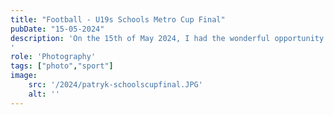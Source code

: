 ```yaml
---
title: "Football - U19s Schools Metro Cup Final"
pubDate: "15-05-2024"
description: 'On the 15th of May 2024, I had the wonderful opportunity of shooting my first ever football (soccer) match - the Leinster Metropolitan Area U19s Schools Final in which St Kilian’s Deutsche Schule faced St Gerards. St Kilian’s took the win, 4-1. 🏆
'
role: 'Photography'
tags: ["photo","sport"]
image:
    src: '/2024/patryk-schoolscupfinal.JPG'
    alt: ''
---
```

